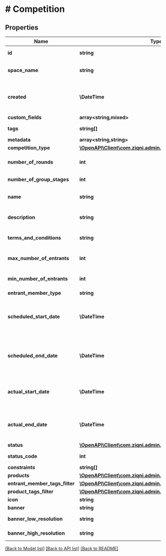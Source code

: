 # # Competition

## Properties

Name | Type | Description | Notes
------------ | ------------- | ------------- | -------------
**id** | **string** | A unique system generated identifier |
**space_name** | **string** | This is the space name which is linked to the account |
**created** | **\DateTime** | ISO8601 timestamp for when a Model was created. All records are stored in UTC time zone |
**custom_fields** | **array<string,mixed>** |  | [optional]
**tags** | **string[]** | A list of id&#39;s used to tag models | [optional]
**metadata** | **array<string,string>** |  | [optional]
**competition_type** | [**\OpenAPI\Client\com.ziqni.admin.sdk.model\CompetitionType**](CompetitionType.md) |  |
**number_of_rounds** | **int** | Number of rounds to be played in a competition |
**number_of_group_stages** | **int** | Number of group stages | [optional]
**name** | **string** | A name or a name of a competition. Can be translated |
**description** | **string** | Description of the competition. Can be translated | [optional]
**terms_and_conditions** | **string** | Terms and conditions of a competition. Can be translated | [optional]
**max_number_of_entrants** | **int** | Maximum number of partiipants allowed in a competition | [optional]
**min_number_of_entrants** | **int** | Maximum number of partiipants allowed in a competition |
**entrant_member_type** | **string** |  | [optional]
**scheduled_start_date** | **\DateTime** | ISO8601 timestamp for when a Competition should start. All records are stored in UTC time zone |
**scheduled_end_date** | **\DateTime** | ISO8601 timestamp for when a Competition should end. All records are stored in UTC time zone |
**actual_start_date** | **\DateTime** | ISO8601 timestamp for when a Competition started. All records are stored in UTC time zone | [optional] [readonly]
**actual_end_date** | **\DateTime** | ISO8601 timestamp for when a Competition ended. All records are stored in UTC time zone | [optional] [readonly]
**status** | [**\OpenAPI\Client\com.ziqni.admin.sdk.model\CompetitionStatus**](CompetitionStatus.md) |  |
**status_code** | **int** | The code of the competition | [optional] [readonly]
**constraints** | **string[]** | Additional constraints |
**products** | [**\OpenAPI\Client\com.ziqni.admin.sdk.model\ProductReduced[]**](ProductReduced.md) |  |
**entrant_member_tags_filter** | [**\OpenAPI\Client\com.ziqni.admin.sdk.model\DependantOn**](DependantOn.md) |  | [optional]
**product_tags_filter** | [**\OpenAPI\Client\com.ziqni.admin.sdk.model\DependantOn**](DependantOn.md) |  | [optional]
**icon** | **string** | Link to the icon | [optional]
**banner** | **string** | Link to the banner | [optional]
**banner_low_resolution** | **string** | Link to the bannerLowResolution | [optional]
**banner_high_resolution** | **string** | Link to the bannerHighResolution | [optional]

[[Back to Model list]](../../README.md#models) [[Back to API list]](../../README.md#endpoints) [[Back to README]](../../README.md)
